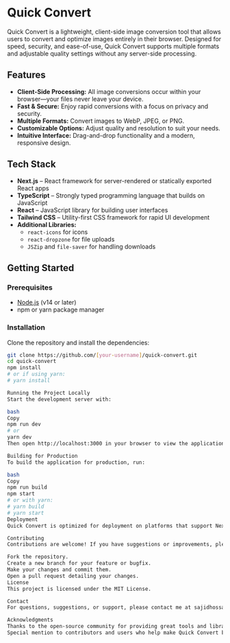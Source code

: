 # Quick Convert

Quick Convert is a lightweight, client-side image conversion tool that allows users to convert and optimize images entirely in their browser. Designed for speed, security, and ease-of-use, Quick Convert supports multiple formats and adjustable quality settings without any server-side processing.

## Features
- **Client-Side Processing:** All image conversions occur within your browser—your files never leave your device.
- **Fast & Secure:** Enjoy rapid conversions with a focus on privacy and security.
- **Multiple Formats:** Convert images to WebP, JPEG, or PNG.
- **Customizable Options:** Adjust quality and resolution to suit your needs.
- **Intuitive Interface:** Drag-and-drop functionality and a modern, responsive design.

## Tech Stack
- **Next.js** – React framework for server-rendered or statically exported React apps
- **TypeScript** – Strongly typed programming language that builds on JavaScript
- **React** – JavaScript library for building user interfaces
- **Tailwind CSS** – Utility-first CSS framework for rapid UI development
- **Additional Libraries:**
  - `react-icons` for icons  
  - `react-dropzone` for file uploads  
  - `JSZip` and `file-saver` for handling downloads

## Getting Started

### Prerequisites
- [Node.js](https://nodejs.org/) (v14 or later)
- npm or yarn package manager

### Installation
Clone the repository and install the dependencies:

```bash
git clone https://github.com/[your-username]/quick-convert.git
cd quick-convert
npm install
# or if using yarn:
# yarn install

Running the Project Locally
Start the development server with:

bash
Copy
npm run dev
# or
yarn dev
Then open http://localhost:3000 in your browser to view the application.

Building for Production
To build the application for production, run:

bash
Copy
npm run build
npm start
# or with yarn:
# yarn build
# yarn start
Deployment
Quick Convert is optimized for deployment on platforms that support Next.js applications. Follow your chosen platform’s deployment guides for further instructions.

Contributing
Contributions are welcome! If you have suggestions or improvements, please open an issue or submit a pull request.

Fork the repository.
Create a new branch for your feature or bugfix.
Make your changes and commit them.
Open a pull request detailing your changes.
License
This project is licensed under the MIT License.

Contact
For questions, suggestions, or support, please contact me at sajidhossain8272@gmail.com or visit our GitHub Issues.

Acknowledgments
Thanks to the open-source community for providing great tools and libraries.
Special mention to contributors and users who help make Quick Convert better every day.
